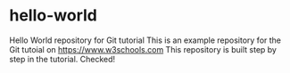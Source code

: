# hello-world
Hello World repository for Git tutorial
This is an example repository for the Git tutoial on https://www.w3schools.com
This repository is built step by step in the tutorial.
Checked!
